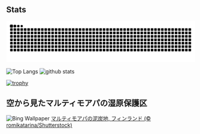 ## Stats
<picture>
  <source media="(prefers-color-scheme: dark)" srcset="https://raw.githubusercontent.com/ba230t/ba230t/output/github-contribution-grid-snake-dark.svg">
  <source media="(prefers-color-scheme: light)" srcset="https://raw.githubusercontent.com/ba230t/ba230t/output/github-contribution-grid-snake.svg">
  <img alt="github contribution grid snake animation" src="https://raw.githubusercontent.com/ba230t/ba230t/output/github-contribution-grid-snake.svg">
</picture>

<p align="left">
  <img alt="Top Langs" height="150px" src="https://github-readme-stats.vercel.app/api/top-langs/?username=ba230t&layout=compact&theme=transparent" />
  <img alt="github stats" height="150px" src="https://github-readme-stats.vercel.app/api?username=ba230t&theme=transparent" />
</p>

[![trophy](https://github-profile-trophy.vercel.app/?username=ba230t&theme=transparent&column=7)](https://github.com/ryo-ma/github-profile-trophy)


<!-- Bing Wallpaper Start -->
## 空から見たマルティモアパの湿原保護区
![Bing Wallpaper](https://www.bing.com/th?id=OHR.MartimoaapaFinland_JA-JP4112991986_1920x1080.jpg&rf=LaDigue_1920x1080.jpg&pid=hp)
[マルティモアパの泥炭地, フィンランド (© romikatarina/Shutterstock)](https://www.bing.com/search?q=%E3%83%9E%E3%83%AB%E3%83%86%E3%82%A3%E3%83%A2%E3%82%A2%E3%83%91%E3%81%AE%E6%B3%A5%E7%82%AD%E5%9C%B0&form=hpcapt&filters=HpDate%3a%2220251024_1500%22)
<!-- Bing Wallpaper End -->
